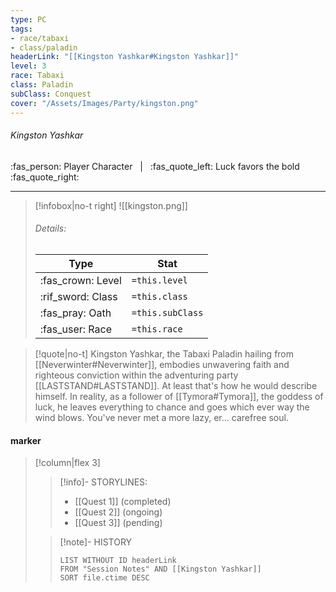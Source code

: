 ```yaml
---
type: PC
tags:
- race/tabaxi
- class/paladin
headerLink: "[[Kingston Yashkar#Kingston Yashkar]]"
level: 3
race: Tabaxi
class: Paladin
subClass: Conquest
cover: "/Assets/Images/Party/kingston.png"
---
```

###### Kingston Yashkar
:fas_person: Player Character &nbsp; | &nbsp; :fas_quote_left: Luck favors the bold :fas_quote_right:
___
> [!infobox|no-t right]
> ![[kingston.png]]
> ###### Details:
> | Type | Stat |
> | ---- | ---- |
> | :fas_crown: Level | `=this.level` |
> | :rif_sword: Class | `=this.class` |
> | :fas_pray: Oath | `=this.subClass` |
> | :fas_user: Race | `=this.race` |

> [!quote|no-t]
> Kingston Yashkar, the Tabaxi Paladin hailing from [[Neverwinter#Neverwinter]], embodies unwavering faith and righteous conviction within the adventuring party [[LASTSTAND#LASTSTAND]]. At least that's how he would describe himself. In reality, as a follower of [[Tymora#Tymora]], the goddess of luck, he leaves everything to chance and goes which ever way the wind blows. You've never met a more lazy, er... carefree soul.
#### marker
> [!column|flex 3]
>> [!info]- STORYLINES:
>> - [[Quest 1]] (completed)
>> - [[Quest 2]] (ongoing)
>> - [[Quest 3]] (pending)
>
>>[!note]- HISTORY
>>```dataview
>>LIST WITHOUT ID headerLink
>>FROM "Session Notes" AND [[Kingston Yashkar]]
>>SORT file.ctime DESC